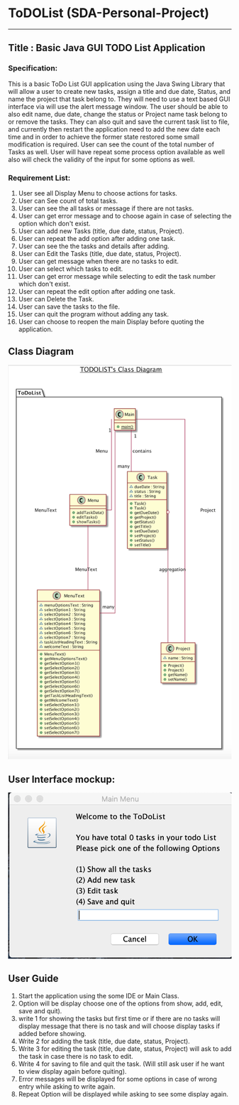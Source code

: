 # ToDOList (SDA-Personal-Project)

-----

## Title : Basic Java GUI TODO List Application 

### Specification: 

This is a basic ToDo List GUI application using the Java Swing Library that will allow a user to create new tasks, assign 
a title and due date, Status, and name the project that task belong to. They will need to use a text based GUI interface 
via will use the alert message window. The user should be able to also edit name, due date, change the status or Project 
name task belong to or remove the tasks. They can also quit and save the current task list to file, and currently then 
restart the application need to add the new date each time and in order to achieve the  former state restored some small 
modification is required. User can see the count of the total number of Tasks as well. User will have repeat some process 
option available as well also will check the validity of the input for some options as well.  



### Requirement List: 

1.  User see all Display Menu to choose actions for tasks. 
2.  User can See count of total tasks. 
3.  User can see the all tasks or message if there are not tasks.
4.  User can get error message and to choose again in case of selecting the option which don't exist.
5.  User can add new Tasks (title, due date, status, Project).
6.  User can repeat the add option after adding one task.
7.  User can see the the tasks and details after adding.
8.  User can Edit the Tasks (title, due date, status, Project). 
9.  User can get message when there are no tasks to edit.  
10. User can select which tasks to edit. 
11. User can get error message while selecting to edit the task number which don't exist. 
12. User can repeat the edit option after adding one task. 
13. User can Delete the Task.
14. User can save the tasks to the file.
15. User can quit the program without adding any task.
16. User can choose to reopen the main Display before quoting the application.

## Class Diagram 

       
   ![alt text](ToDoListClassDiagram.png)
  


## User Interface mockup:

 ![alt text](UserInterFace.png)
 
 
 ## User Guide
 
 1. Start the application using the some IDE or Main Class. 
 2. Option will be display choose one of the options from show, add, edit, save and quit). 
 3. write 1 for showing the tasks but first time or if there are no tasks will display message that there is no task and will choose display tasks if added before showing.   
 4. Write 2 for adding the task (title, due date, status, Project).
 5. Write 3 for editing the task (title, due date, status, Project) will ask to add the task in case there is no task to edit. 
 6. Write 4 for saving to file and quit the task. (Will still ask user if he want to view display again before quiting).
 7. Error messages will be displayed for some options in case of wrong entry while asking to write again.  
 8. Repeat Option will be displayed while asking to see some display again. 
 
 
 
  
 
 
